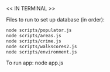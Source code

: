 << IN TERMINAL >>

Files to run to set up database (in order):

```bash
node scripts/populator.js
node scripts/areas.js
node scripts/crime.js
node scripts/walkscores2.js
node scripts/environment.js
```

To run app: node app.js
